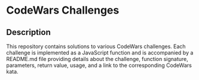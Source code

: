 # CodeWars Challenges

## Description

This repository contains solutions to various CodeWars challenges. Each challenge is implemented as a JavaScript function and is accompanied by a README.md file providing details about the challenge, function signature, parameters, return value, usage, and a link to the corresponding CodeWars kata.
